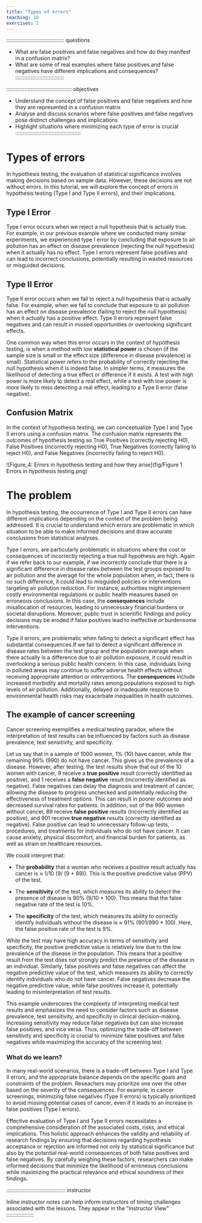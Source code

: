 ```yaml
---
title: "Types of errors"
teaching: 10
exercises: 2
---
```


:::::::::::::::::::::::::::::::::::::: questions

- What are false positives and false negatives and how do they manifest in a confusion matrix?
- What are some of real examples where false positives and false negatives have different implications and consequences?
::::::::::::::::::::::::::::::::

::::::::::::::::::::::::::::::::::::::::::: objectives

- Understand the concept of false positives and false negatives and how they are represented in a confusion matrix
- Analyse and discuss scnarios where false positives and false negatives pose distinct challenges and implications
- Highlight situations where minimizing each type of error is crucial
:::::::::::::::::::::::::::::::::::::::::::

# Types of errors

In hypothesis testing, the evaluation of statistical significance involves making decisions based on sample data. However, these decisions are not without errors. In this tutorial, we will explore the concept of errors in hypothesis testing (Type I and Type II errors), and their implications.

## Type I Error

Type I error occurs when we reject a null hypothesis that is actually true. For example, in our previous example where we conducted many similar experiments, we experienced type I error by concluding that exposure to air pollution has an effect on disease prevalence (rejecting the null hypothesis) when it actually has no effect. Type I errors represent false positives and can lead to incorrect conclusions, potentially resulting in wasted resources or misguided decisions.

## Type II Error

Type II error occurs when we fail to reject a null hypothesis that is actually false. For example, when we fail to conclude that exposure to air pollution has an effect on disease prevalence (failing to reject the null hypothesis) when it actually has a positive effect. Type II errors represent false negatives and can result in missed opportunities or overlooking significant effects.

One common way when this error occurs in the context of hypothesis testing, is when a method with low __statistical power__ is chosen (if the sample size is small or the effect size (difference in disease prevalence) is small). Statistical power refers to the probability of correctly rejecting the null hypothesis when it is indeed false. In simpler terms, it measures the likelihood of detecting a true effect or difference if it exists. A test with high power is more likely to detect a real effect, while a test with low power is more likely to miss detecting a real effect, leading to a Type II error (false negative).

## Confusion Matrix

In the context of hypothesis testing, we can conceptualize Type I and Type II errors using a confusion matrix.
The confusion matrix represents the outcomes of hypothesis testing as True Positives (correctly rejecting H0), False Positives (incorrectly rejecting H0), True Negatives (correctly failing to reject H0), and False Negatives (incorrectly failing to reject H0).


![Figure_4: Errors in hypothesis testing and how they arise](fig/Figure 1 Errors in hypothesis testing.png)

# The problem

In hypothesis testing, the occurrence of Type I and Type II errors can have different implications depending on the context of the problem being addressed. It is crucial to understand which errors are problematic in which situation to be able to make informed decisions and draw accurate conclusions from statistical analyses.

Type I errors, are particularly problematic in situations where the cost or consequences of incorrectly rejecting a true null hypothesis are high. Again if we refer back to our example, if we incorrectly conclude that there is a significant difference in disease rates between the test groups exposed to air pollution and the average for the whole population when, in fact, there is no such difference, it could lead to misguided policies or interventions targeting air pollution reduction. For instance, authorities might implement costly environmental regulations or public health measures based on erroneous conclusions. In this case, the __consequences__ include misallocation of resources, leading to unnecessary financial burdens or societal disruptions. Moreover, public trust in scientific findings and policy decisions may be eroded if false positives lead to ineffective or burdensome interventions.

Type II errors, are problematic when failing to detect a significant effect has substantial consequences.If we fail to detect a significant difference in disease rates between the test group and the population average when there actually is a difference due to air pollution exposure, it could result in overlooking a serious public health concern. In this case, individuals living in polluted areas may continue to suffer adverse health effects without receiving appropriate attention or interventions. The __consequences__ include increased morbidity and mortality rates among populations exposed to high levels of air pollution. Additionally, delayed or inadequate response to environmental health risks may exacerbate inequalities in health outcomes.

## The example of cancer screening

Cancer screening exemplifies a medical testing paradox, where the interpretation of test results can be influenced by factors such as disease prevalence, test sensitivity, and specificity. 

Let us say that in a sample of 1000 women, 1% (10) have cancer, while the remaining 99% (990) do not have cancer. This gives us the prevalence of a disease. However, after testing, the test results show that out of the 10 women with cancer, 9 receive a __true positive__ result (correctly identified as positive), and 1 receives a __false negative__ result (incorrectly identified as negative). False negatives can delay the diagnosis and treatment of cancer, allowing the disease to progress unchecked and potentially reducing the effectiveness of treatment options. This can result in poorer outcomes and decreased survival rates for patients.
In addition, out of the 990 women without cancer, 89 receive __false positive__ results (incorrectly identified as positive), and 901 receive __true negative__ results (correctly identified as negative). False positive can lead to unnecessary follow-up tests, procedures, and treatments for individuals who do not have cancer. It can cause anxiety, physical discomfort, and financial burden for patients, as well as strain on healthcare resources.

We could interpret that:

- The __probability__ that a woman who receives a positive result actually has cancer is ≈ 1/10 (9/ (9 + 89)). This is the positive predictive value (PPV) of the test. 

- The __sensitivity__ of the test, which measures its ability to detect the presence of disease is 90% (9/10 * 100). This means that the false negative rate of the test is 10%.

- The __specificity__ of the test, which measures its ability to correctly identify individuals without the disease is ≈ 91% (901/990 * 100). Here, the false positive rate of the test is 9%.

While the test may have high accuracy in terms of sensitivity and specificity, the positive predictive value is relatively low due to the low prevalence of the disease in the population. This means that a positive result from the test does not strongly predict the presence of the disease in an individual. Similarly, false positives and false negatives can affect the negative predictive value of the test, which measures its ability to correctly identify individuals who do not have cancer. False negatives decrease the negative predictive value, while false positives increase it, potentially leading to misinterpretation of test results.

This example underscores the complexity of interpreting medical test results and emphasizes the need to consider factors such as disease prevalence, test sensitivity, and specificity in clinical decision-making. Increasing sensitivity may reduce false negatives but can also increase false positives, and vice versa. Thus, optimizing the trade-off between sensitivity and specificity is crucial to minimize false positives and false negatives while maximizing the accuracy of the screening test.

### What do we learn?

In many real-world scenarios, there is a trade-off between Type I and Type II errors, and the appropriate balance depends on the specific goals and constraints of the problem. Reseachers may prioritize one over the other based on the severity of the consequences. For example, in cancer screenings, minimizing false negatives (Type II errors) is typically prioritized to avoid missing potential cases of cancer, even if it leads to an increase in false positives (Type I errors).

Effective evaluation of Type I and Type II errors necessitates a comprehensive consideration of the associated costs, risks, and ethical implications. This holistic approach enhances the validity and reliability of research findings by ensuring that decisions regarding hypothesis acceptance or rejection are informed not only by statistical significance but also by the potential real-world consequences of both false positives and false negatives. By carefully weighing these factors, researchers can make informed decisions that minimize the likelihood of erroneous conclusions while maximizing the practical relevance and ethical soundness of their findings.

::::::::::::::::::::::::::::::::::::::: instructor

Inline instructor notes can help inform instructors of timing challenges
associated with the lessons. They appear in the "Instructor View"
::::::::::::::::::










